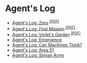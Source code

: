 # Agent's Log

- [Agent's Log: Zero](zero) <sup>[[PDF]](zero.pdf)</sup>
- [Agent's Log: First Mission](first-mission) <sup>[[PDF]](first-mission.pdf)</sup>
- [Agent's Log: Violet's Garden](violet-garden) <sup>[[PDF]](violet-garden.pdf)</sup>
- [Agent's Log: Emergence](emergence)
- [Agent's Log: Can Machines Think?](can-machines-think)
- [Agent's Log: Area 51](area-51)
- [Agent's Log: Simian Army](simian-army)
